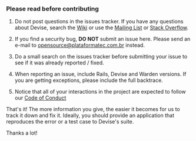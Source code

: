 ### Please read before contributing

1) Do not post questions in the issues tracker. If you have any questions about Devise, search the [Wiki](https://github.com/plataformatec/devise/wiki) or use the [Mailing List](https://groups.google.com/group/plataformatec-devise) or [Stack Overflow](http://stackoverflow.com/questions/tagged/devise).

2) If you find a security bug, **DO NOT** submit an issue here. Please send an e-mail to [opensource@plataformatec.com.br](mailto:opensource@plataformatec.com.br) instead.

3) Do a small search on the issues tracker before submitting your issue to see if it was already reported / fixed.

4) When reporting an issue, include Rails, Devise and Warden versions. If you are getting exceptions, please include the full backtrace.

5) Notice that all of your interactions in the project are expected to follow our [Code of Conduct](CODE_OF_CONDUCT.md)

That's it! The more information you give, the easier it becomes for us to track it down and fix it.
Ideally, you should provide an application that reproduces the error or a test case to Devise's suite.

Thanks a lot!
